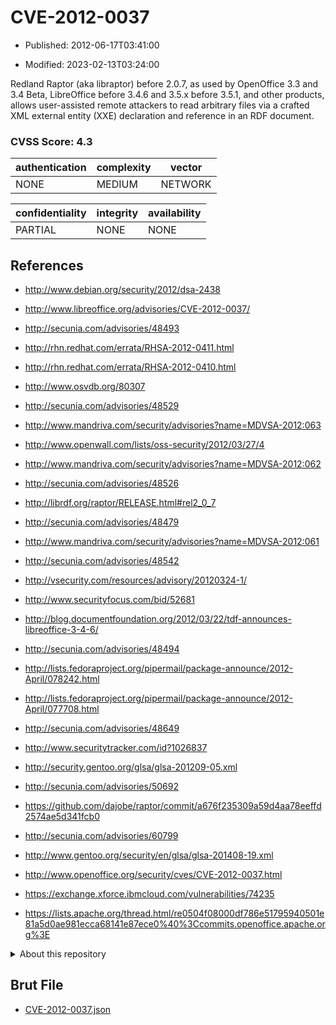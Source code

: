 # CVE-2012-0037

- Published: 2012-06-17T03:41:00

- Modified: 2023-02-13T03:24:00

Redland Raptor (aka libraptor) before 2.0.7, as used by OpenOffice 3.3 and 3.4 Beta, LibreOffice before 3.4.6 and 3.5.x before 3.5.1, and other products, allows user-assisted remote attackers to read arbitrary files via a crafted XML external entity (XXE) declaration and reference in an RDF document.

### CVSS Score: **4.3**

| authentication | complexity | vector |
| --- | --- | --- |
| NONE | MEDIUM | NETWORK |

| confidentiality | integrity | availability |
| --- | --- | --- |
| PARTIAL | NONE | NONE |

## References

* http://www.debian.org/security/2012/dsa-2438

* http://www.libreoffice.org/advisories/CVE-2012-0037/

* http://secunia.com/advisories/48493

* http://rhn.redhat.com/errata/RHSA-2012-0411.html

* http://rhn.redhat.com/errata/RHSA-2012-0410.html

* http://www.osvdb.org/80307

* http://secunia.com/advisories/48529

* http://www.mandriva.com/security/advisories?name=MDVSA-2012:063

* http://www.openwall.com/lists/oss-security/2012/03/27/4

* http://www.mandriva.com/security/advisories?name=MDVSA-2012:062

* http://secunia.com/advisories/48526

* http://librdf.org/raptor/RELEASE.html#rel2_0_7

* http://secunia.com/advisories/48479

* http://www.mandriva.com/security/advisories?name=MDVSA-2012:061

* http://secunia.com/advisories/48542

* http://vsecurity.com/resources/advisory/20120324-1/

* http://www.securityfocus.com/bid/52681

* http://blog.documentfoundation.org/2012/03/22/tdf-announces-libreoffice-3-4-6/

* http://secunia.com/advisories/48494

* http://lists.fedoraproject.org/pipermail/package-announce/2012-April/078242.html

* http://lists.fedoraproject.org/pipermail/package-announce/2012-April/077708.html

* http://secunia.com/advisories/48649

* http://www.securitytracker.com/id?1026837

* http://security.gentoo.org/glsa/glsa-201209-05.xml

* http://secunia.com/advisories/50692

* https://github.com/dajobe/raptor/commit/a676f235309a59d4aa78eeffd2574ae5d341fcb0

* http://secunia.com/advisories/60799

* http://www.gentoo.org/security/en/glsa/glsa-201408-19.xml

* http://www.openoffice.org/security/cves/CVE-2012-0037.html

* https://exchange.xforce.ibmcloud.com/vulnerabilities/74235

* https://lists.apache.org/thread.html/re0504f08000df786e51795940501e81a5d0ae981ecca68141e87ece0%40%3Ccommits.openoffice.apache.org%3E

<details>
<summary>About this repository</summary> 

  This repository is part of the project [Live Hack CVE](https://github.com/Live-Hack-CVE). Main website can be found [www.live-hack.org](https://www.live-hack.org) 
  
  Made by [Sn0wAlice](https://github.com/Sn0wAlice) for the people that care about security and need to have a feed of the latest CVEs. Hope you enjoy it, don't forget to star the repo and follow me on [Twitter](https://twitter.com/Sn0wAlice) and [Github](https://github.com/Sn0wAlice). And that is my [personnal website](https://www.alice-snow.me/)

  - [Home Page](https://github.com/Live-Hack-CVE)
  - [Framework](https://github.com/Live-Hack-CVE/cve-framework)
  - [CVE database](https://github.com/Live-Hack-CVE/full_database)
  - [Changelog](https://github.com/Live-Hack-CVE/Changelog)
</details>

## Brut File

* [CVE-2012-0037.json](https://raw.githubusercontent.com/Live-Hack-CVE/full_database/main/cves/2012/CVE-2012-0037.json)


